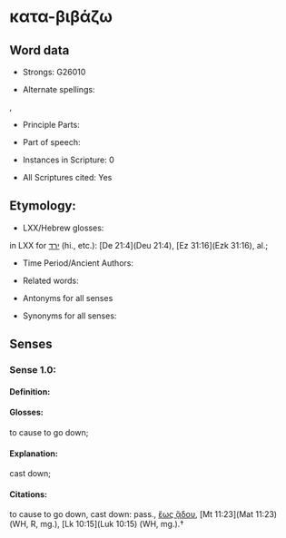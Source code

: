 # κατα-βιβάζω

<!-- Status: S2=NeedsEdits -->
<!-- Lexica used for edits:   -->

## Word data

* Strongs: G26010

* Alternate spellings:

,

* Principle Parts: 


* Part of speech: 


* Instances in Scripture: 0

* All Scriptures cited: Yes

## Etymology: 


* LXX/Hebrew glosses: 

in LXX for [ירד](//en-uhl/H3381) (hi., etc.): [De 21:4](Deu 21:4), [Ez 31:16](Ezk 31:16), al.;

* Time Period/Ancient Authors: 


* Related words: 

* Antonyms for all senses

* Synonyms for all senses: 


## Senses 


### Sense  1.0: 

#### Definition: 

#### Glosses: 

to cause to go down; 

#### Explanation: 

cast down; 

#### Citations: 

to cause to go down, cast down: pass., [ἕως ᾅδου](), [Mt 11:23](Mat 11:23) (WH, R, mg.), [Lk 10:15](Luk 10:15) (WH, mg.).†
